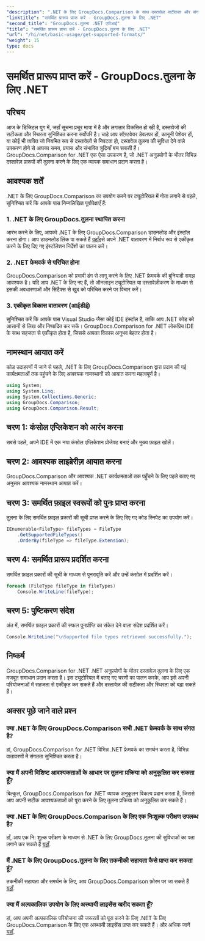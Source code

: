 ```yaml
---
"description": ".NET के लिए GroupDocs.Comparison के साथ दस्तावेज़ सटीकता और संगतता बढ़ाएँ। इस शक्तिशाली टूल को अपने .NET अनुप्रयोगों में सहजता से एकीकृत करें।"
"linktitle": "समर्थित प्रारूप प्राप्त करें - GroupDocs.तुलना के लिए .NET"
"second_title": "GroupDocs.तुलना .NET एपीआई"
"title": "समर्थित प्रारूप प्राप्त करें - GroupDocs.तुलना के लिए .NET"
"url": "/hi/net/basic-usage/get-supported-formats/"
"weight": 15
type: docs
---
```

# समर्थित प्रारूप प्राप्त करें - GroupDocs.तुलना के लिए .NET

## परिचय
आज के डिजिटल युग में, जहाँ सूचना प्रचुर मात्रा में है और लगातार विकसित हो रही है, दस्तावेजों की सटीकता और स्थिरता सुनिश्चित करना सर्वोपरि है। चाहे आप सॉफ़्टवेयर डेवलपर हों, कानूनी पेशेवर हों, या कोई भी व्यक्ति जो नियमित रूप से दस्तावेज़ों से निपटता हो, दस्तावेज़ तुलना की सुविधा देने वाले उपकरण होने से आपका समय, प्रयास और संभावित त्रुटियाँ बच सकती हैं। GroupDocs.Comparison for .NET एक ऐसा उपकरण है, जो .NET अनुप्रयोगों के भीतर विभिन्न दस्तावेज़ प्रारूपों की तुलना करने के लिए एक व्यापक समाधान प्रदान करता है।
## आवश्यक शर्तें
.NET के लिए GroupDocs.Comparison का उपयोग करने पर ट्यूटोरियल में गोता लगाने से पहले, सुनिश्चित करें कि आपके पास निम्नलिखित पूर्वापेक्षाएँ हैं:
### 1. .NET के लिए GroupDocs.तुलना स्थापित करना
आरंभ करने के लिए, आपको .NET के लिए GroupDocs.Comparison डाउनलोड और इंस्टॉल करना होगा। आप डाउनलोड लिंक पा सकते हैं [यहाँ](https://releases.groupdocs.com/comparison/net/)इसे अपने .NET वातावरण में निर्बाध रूप से एकीकृत करने के लिए दिए गए इंस्टॉलेशन निर्देशों का पालन करें।
### 2. .NET फ्रेमवर्क से परिचित होना
GroupDocs.Comparison को प्रभावी ढंग से लागू करने के लिए .NET फ्रेमवर्क की बुनियादी समझ आवश्यक है। यदि आप .NET के लिए नए हैं, तो ऑनलाइन ट्यूटोरियल या दस्तावेज़ीकरण के माध्यम से इसकी अवधारणाओं और सिंटैक्स से खुद को परिचित करने पर विचार करें।
### 3. एकीकृत विकास वातावरण (आईडीई)
सुनिश्चित करें कि आपके पास Visual Studio जैसा कोई IDE इंस्टॉल है, ताकि आप .NET कोड को आसानी से लिख और निष्पादित कर सकें। GroupDocs.Comparison for .NET लोकप्रिय IDE के साथ सहजता से एकीकृत होता है, जिससे आपका विकास अनुभव बेहतर होता है।

## नामस्थान आयात करें
कोड उदाहरणों में जाने से पहले, .NET के लिए GroupDocs.Comparison द्वारा प्रदान की गई कार्यक्षमताओं तक पहुंचने के लिए आवश्यक नामस्थानों को आयात करना महत्वपूर्ण है।
```csharp
using System;
using System.Linq;
using System.Collections.Generic;
using GroupDocs.Comparison;
using GroupDocs.Comparison.Result;
```

## चरण 1: कंसोल एप्लिकेशन को आरंभ करना
सबसे पहले, अपने IDE में एक नया कंसोल एप्लिकेशन प्रोजेक्ट बनाएं और मुख्य फ़ाइल खोलें।
## चरण 2: आवश्यक लाइब्रेरीज़ आयात करना
GroupDocs.Comparison और आवश्यक .NET कार्यक्षमताओं तक पहुँचने के लिए पहले बताए गए अनुसार आवश्यक नामस्थान आयात करें।
## चरण 3: समर्थित फ़ाइल स्वरूपों को पुनः प्राप्त करना
तुलना के लिए समर्थित फ़ाइल प्रकारों की सूची प्राप्त करने के लिए दिए गए कोड स्निपेट का उपयोग करें।
```csharp
IEnumerable<FileType> fileTypes = FileType
    .GetSupportedFileTypes()
    .OrderBy(fileType => fileType.Extension);
```
## चरण 4: समर्थित प्रारूप प्रदर्शित करना
समर्थित फ़ाइल प्रकारों की सूची के माध्यम से पुनरावृति करें और उन्हें कंसोल में प्रदर्शित करें।
```csharp
foreach (FileType fileType in fileTypes)
    Console.WriteLine(fileType);
```
## चरण 5: पुष्टिकरण संदेश
अंत में, समर्थित फ़ाइल प्रकारों की सफल पुनर्प्राप्ति का संकेत देने वाला संदेश प्रदर्शित करें।
```csharp
Console.WriteLine("\nSupported file types retrieved successfully.");
```

## निष्कर्ष
GroupDocs.Comparison for .NET .NET अनुप्रयोगों के भीतर दस्तावेज़ तुलना के लिए एक मजबूत समाधान प्रदान करता है। इस ट्यूटोरियल में बताए गए चरणों का पालन करके, आप इसे अपनी परियोजनाओं में सहजता से एकीकृत कर सकते हैं और दस्तावेज़ की सटीकता और स्थिरता को बढ़ा सकते हैं।
## अक्सर पूछे जाने वाले प्रश्न
### क्या .NET के लिए GroupDocs.Comparison सभी .NET फ्रेमवर्क के साथ संगत है?
हां, GroupDocs.Comparison for .NET विभिन्न .NET फ्रेमवर्क का समर्थन करता है, विभिन्न वातावरणों में संगतता सुनिश्चित करता है।
### क्या मैं अपनी विशिष्ट आवश्यकताओं के आधार पर तुलना प्रक्रिया को अनुकूलित कर सकता हूँ?
बिल्कुल, GroupDocs.Comparison for .NET व्यापक अनुकूलन विकल्प प्रदान करता है, जिससे आप अपनी सटीक आवश्यकताओं को पूरा करने के लिए तुलना प्रक्रिया को अनुकूलित कर सकते हैं।
### क्या .NET के लिए GroupDocs.Comparison के लिए एक निःशुल्क परीक्षण उपलब्ध है?
हाँ, आप एक नि: शुल्क परीक्षण के माध्यम से .NET के लिए GroupDocs.तुलना की सुविधाओं का पता लगाने कर सकते हैं [यहाँ](https://releases.groupdocs.com/).
### मैं .NET के लिए GroupDocs.तुलना के लिए तकनीकी सहायता कैसे प्राप्त कर सकता हूं?
तकनीकी सहायता और समर्थन के लिए, आप GroupDocs.Comparison फ़ोरम पर जा सकते हैं [यहाँ](https://forum.groupdocs.com/c/comparison/12).
### क्या मैं अल्पकालिक उपयोग के लिए अस्थायी लाइसेंस खरीद सकता हूँ?
हां, आप अपनी अल्पकालिक परियोजना की जरूरतों को पूरा करने के लिए .NET के लिए GroupDocs.Comparison के लिए एक अस्थायी लाइसेंस प्राप्त कर सकते हैं। और अधिक जानें [यहाँ](https://purchase.groupdocs.com/temporary-license/).